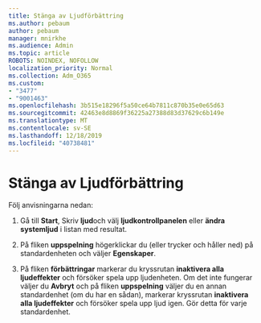 ```yaml
---
title: Stänga av Ljudförbättring
ms.author: pebaum
author: pebaum
manager: mnirkhe
ms.audience: Admin
ms.topic: article
ROBOTS: NOINDEX, NOFOLLOW
localization_priority: Normal
ms.collection: Adm_O365
ms.custom:
- "3477"
- "9001463"
ms.openlocfilehash: 3b515e18296f5a50ce64b7811c870b35e0e65d63
ms.sourcegitcommit: 42463e8d8869f36225a27388d83d37629c6b149e
ms.translationtype: MT
ms.contentlocale: sv-SE
ms.lasthandoff: 12/18/2019
ms.locfileid: "40738481"
---
```

# <a name="turn-off-audio-enhancement"></a>Stänga av Ljudförbättring

Följ anvisningarna nedan:

1. Gå till **Start**, Skriv **ljud**och välj **ljudkontrollpanelen** eller **ändra systemljud** i listan med resultat.

2. På fliken **uppspelning** högerklickar du (eller trycker och håller ned) på standardenheten och väljer **Egenskaper**.

3. På fliken **förbättringar** markerar du kryssrutan **inaktivera alla ljudeffekter** och försöker spela upp ljudenheten. Om det inte fungerar väljer du **Avbryt** och på fliken **uppspelning** väljer du en annan standardenhet (om du har en sådan), markerar kryssrutan **inaktivera alla ljudeffekter** och försöker spela upp ljud igen. Gör detta för varje standardenhet.
